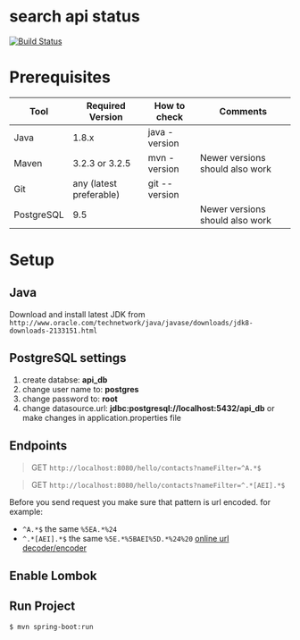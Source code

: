# search api status

[![Build Status](https://travis-ci.com/chorpitman/search-api.svg?branch=master)](https://travis-ci.com/chorpitman/search-api)

Prerequisites
==============
| **Tool** | **Required Version** | **How to check**  | **Comments** |
| ----- | ------ | ---- | ---- |
| Java | 1.8.x | java -version | |
| Maven | 3.2.3 or 3.2.5 | mvn -version | Newer versions should also work |
| Git | any (latest preferable) | git --version | |
| PostgreSQL | 9.5 |  | Newer versions should also work|

Setup
======
Java
----------
Download and install latest JDK from `http://www.oracle.com/technetwork/java/javase/downloads/jdk8-downloads-2133151.html`

PostgreSQL settings
----------
 1. create databse: **api_db**
 2. change user name to: **postgres**
 3. change password to: **root**
 4. change datasource.url: **jdbc:postgresql://localhost:5432/api_db**
or make changes in application.properties file

Endpoints  
----------
> GET `http://localhost:8080/hello/contacts?nameFilter=^A.*$`

> GET `http://localhost:8080/hello/contacts?nameFilter=^.*[AEI].*$`

Before you send request you make sure that pattern is url encoded.
for example:
 - `^A.*$` the same `%5EA.*%24`
 - `^.*[AEI].*$` the same `%5E.*%5BAEI%5D.*%24%20`
[online url decoder/encoder](https://meyerweb.com/eric/tools/dencoder/)

Enable Lombok
-----------

Run Project
-----------

    $ mvn spring-boot:run
